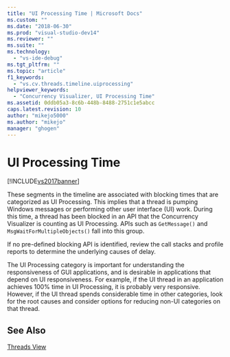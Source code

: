 ```yaml
---
title: "UI Processing Time | Microsoft Docs"
ms.custom: ""
ms.date: "2018-06-30"
ms.prod: "visual-studio-dev14"
ms.reviewer: ""
ms.suite: ""
ms.technology: 
  - "vs-ide-debug"
ms.tgt_pltfrm: ""
ms.topic: "article"
f1_keywords: 
  - "vs.cv.threads.timeline.uiprocessing"
helpviewer_keywords: 
  - "Concurrency Visualizer, UI Processing Time"
ms.assetid: 0ddb05a3-8c6b-448b-8488-2751c1e5abcc
caps.latest.revision: 10
author: "mikejo5000"
ms.author: "mikejo"
manager: "ghogen"
---
```

# UI Processing Time
[!INCLUDE[vs2017banner](../includes/vs2017banner.md)]

  
These segments in the timeline are associated with blocking times that are categorized as UI Processing. This implies that a thread is pumping Windows messages or performing other user interface (UI) work. During this time, a thread has been blocked in an API that the Concurrency Visualizer is counting as UI Processing. APIs such as `GetMessage()` and `MsgWaitForMultipleObjects()` fall into this group.  
  
 If no pre-defined blocking API is identified, review the call stacks and profile reports to determine the underlying causes of delay.  
  
 The UI Processing category is important for understanding the responsiveness of GUI applications, and is desirable in applications that depend on UI responsiveness. For example, if the UI thread in an application achieves 100% time in UI Processing, it is probably very responsive. However, if the UI thread spends considerable time in other categories, look for the root causes and consider options for reducing non-UI categories on that thread.  
  
## See Also  
 [Threads View](../profiling/threads-view-parallel-performance.md)



